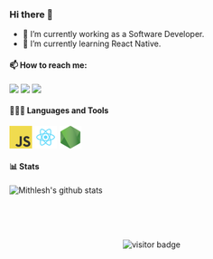 ### Hi there 👋

<!--
**mithleshfantezie/mithleshfantezie** is a ✨ _special_ ✨ repository because its `README.md` (this file) appears on your GitHub profile.
- 👯 I’m looking to collaborate on ...
- 🤔 I’m looking for help with ...
- 💬 Ask me about ...
- 📫 How to reach me: ...
- 😄 Pronouns: ...
- ⚡ Fun fact: ... -->

- 🔭 I’m currently working as a Software Developer.
- 🌱 I’m currently learning React Native.


#### 📫 How to reach me:
[<img src="https://img.icons8.com/color/48/000000/linkedin.png" width="3.5%"/>](https://www.linkedin.com/in/mithleshfantezie/)
[<img src="https://img.icons8.com/color/48/000000/twitter.png" width="3.5%"/>](https://twitter.com/mithl_esh)
<a href="mailto:best1466@gmail.com"> <img src="https://img.icons8.com/fluent/48/000000/gmail.png" width="3.5%"/> </a>

#### 👨🏻‍💻 Languages and Tools <br />
<code><img height="40" src="https://raw.githubusercontent.com/github/explore/80688e429a7d4ef2fca1e82350fe8e3517d3494d/topics/javascript/javascript.png"></code>
<code><img height="40" src="https://raw.githubusercontent.com/github/explore/80688e429a7d4ef2fca1e82350fe8e3517d3494d/topics/react/react.png"></code>
<code><img height="40" src="https://raw.githubusercontent.com/github/explore/80688e429a7d4ef2fca1e82350fe8e3517d3494d/topics/nodejs/nodejs.png"></code>


#### 📊 Stats

![Mithlesh's github stats](https://github-readme-stats.vercel.app/api?username=mithleshfantezie&include_all_commits=true&hide=contribs)


<br/>
<br/>
<br/>
<p align="center"><img src="https://visitor-badge.glitch.me/badge?page_id=mithleshfantezie.mithleshfantezie" alt="visitor badge" /> </p>

